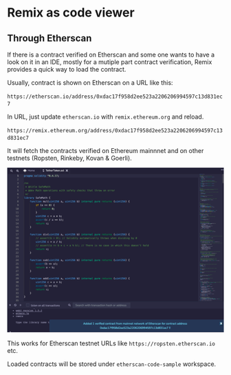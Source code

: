 Remix as code viewer
=============================

Through Etherscan
------------------

If there is a contract verified on Etherscan and some one wants to have a look on it in an IDE, mostly for a mutiple part contract verification, Remix provides a quick way to load the contract.

Usually, contract is shown on Etherscan on a URL like this:

`https://etherscan.io/address/0xdac17f958d2ee523a2206206994597c13d831ec7`

In URL, just update `etherscan.io` with `remix.ethereum.org` and reload.

`https://remix.ethereum.org/address/0xdac17f958d2ee523a2206206994597c13d831ec7`

It will fetch the contracts verified on Ethereum mainnnet and on other testnets (Ropsten, Rinkeby, Kovan & Goerli).

![](images/a-code-viewer-etherscan.png)

This works for Etherscan testnet URLs like `https://ropsten.etherscan.io` etc.

Loaded contracts will be stored under `etherscan-code-sample` workspace. 